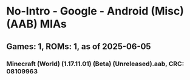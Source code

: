 # No-Intro - Google - Android (Misc) (AAB) MIAs
## Games: 1, ROMs: 1, as of 2025-06-05

### Minecraft (World) (1.17.11.01) (Beta) (Unreleased).aab, CRC: 08109963
